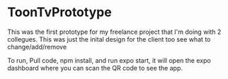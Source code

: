 # ToonTvPrototype
This was the first prototype for my freelance project that I'm doing with 2 collegues. This was just the inital design for the client too see what to change/add/remove

To run, 
Pull code, npm install, and run expo start, it will open the expo dashboard where you can scan the QR code to see the app. 
